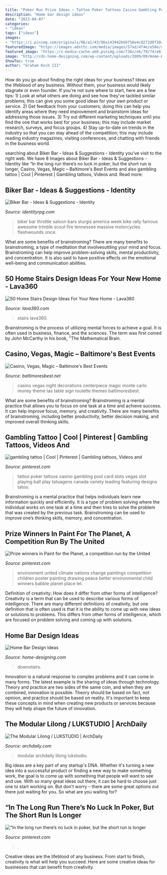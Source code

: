 ```yaml
---
title: "Poker Run Prize Ideas ~ Tattoo Poker Tattoos Casino Gambling Pool Card Slots Vegas Slot Playing Ball Play Tatuagens Canada Variety Leading Featuring Designs Tatoo"
description: "Home bar design ideas"
date: "2023-04-07"
categories:
- "ideas"
tags: ["ideas"]
images:
- "https://i.pinimg.com/originals/96/a1/43/96a143942b69758e4c8272d8f38a2349.jpg"
featuredImage: "https://images.adsttc.com/media/images/57ad/4f4e/e58e/ceaf/f600/01bd/large_jpg/Lukstudio_Modular_Lilong-04.jpg?1470975815"
featured_image: "https://s-media-cache-ak0.pinimg.com/736x/e6/79/74/e6797408a79900cfc54607db193bddb9.jpg"
image: "http://cdn.home-designing.com/wp-content/uploads/2009/09/Home-Bar1.jpg"
ShowToc: true
author: "Graham Koch III"
---
```



How do you go about finding the right ideas for your business?
Ideas are the lifeblood of any business. Without them, your business would likely stagnate or even founder. If you're not sure where to start, here are a few tips: 1) Look at what others are doing and see how they've tackled similar problems; this can give you some good ideas for your own product or service. 2) Get feedback from your customers; doing this can help you identify areas where they need improvement and brainstorm ideas for addressing those issues. 3) Try out different marketing techniques until you find the one that works best for your business; this may include market research, surveys, and focus groups. 4) Stay up-to-date on trends in the industry so that you can stay ahead of the competition; this may include reading industry magazines, visiting conferences, and chatting with friends in the business world.

	

		
searching about Biker Bar - Ideas &amp; Suggestions - Identity you've visit to the right web. We have 8 Images about Biker Bar - Ideas &amp; Suggestions - Identity like “In the long run there’s no luck in poker, but the short run is longer, Casino, Vegas, Magic – Baltimore&#039;s Best Events and also gambling tattoo | Cool | Pinterest | Gambling tattoos, Videos and. Read more:
		
    
## Biker Bar - Ideas &amp; Suggestions - Identity

<img loading=lazy src="https://www.identityrpg.com/community/uploads/monthly_2016_04/57096be877f91_bikerbar.jpg.46464aafb24e0e8984c5774e8f279185.jpg" onerror="this.onerror=null;this.src='https://tse4.mm.bing.net/th?id=OIP.hCS-iBbZ9WyUFfmomG3pJAHaFj&amp;pid=15.1';" alt="Biker Bar - Ideas &amp; Suggestions - Identity">

_Source: identityrpg.com_

>biker bar throttle saloon bars sturgis america week bike rally famous awesome trimble scout fire tennessee massive motorcycles flashwounds once. 

	

What are some benefits of brainstroming?
There are many benefits to brainstroming, a type of meditation that involvesuttling your mind and focus. Brainstroming can help improve problem-solving skills, mental productivity, and concentration. It is also said to have positive effects on the emotional well-being and communication abilities.

    
## 50 Home Stairs Design Ideas For Your New Home - Lava360

<img loading=lazy src="http://lava360.com/wp-content/uploads/2016/01/home-stairs-design-16.jpg" onerror="this.onerror=null;this.src='https://tse3.mm.bing.net/th?id=OIP.iLpOwNr6vv6EmChdqYuBbAHaLH&amp;pid=15.1';" alt="50 Home Stairs Design Ideas For Your New Home - Lava360">

_Source: lava360.com_

>stairs lava360. 

	

Brainstroming is the process of utilizing mental forces to achieve a goal. It is often used in business, finance, and the sciences. The term was first coined by John McCarthy in his book, "The Mathematical Brain.

    
## Casino, Vegas, Magic – Baltimore&#039;s Best Events

<img loading=lazy src="https://www.baltimoresbest.net/wp-content/uploads/2013/03/Casino-CP-1.jpg" onerror="this.onerror=null;this.src='https://tse3.mm.bing.net/th?id=OIP.fbC1ywWSpTbFS-c2G8NeOQHaI7&amp;pid=15.1';" alt="Casino, Vegas, Magic – Baltimore&#039;s Best Events">

_Source: baltimoresbest.net_

>casino vegas night decorations centerpiece magic monte carlo money theme las table sign roulette themes baltimoresbest. 

	

What are some benefits of brainstroming?
Brainstroming is a mental practice that allows you to focus on one task at a time and achieve success. It can help improve focus, memory, and creativity. There are many benefits of brainstroming, including better productivity, better decision making, and improved overall thinking skills.

    
## Gambling Tattoo | Cool | Pinterest | Gambling Tattoos, Videos And

<img loading=lazy src="https://s-media-cache-ak0.pinimg.com/736x/e6/79/74/e6797408a79900cfc54607db193bddb9.jpg" onerror="this.onerror=null;this.src='https://tse4.mm.bing.net/th?id=OIP.gHDiz2vzD40KL927l4-ElAHaIB&amp;pid=15.1';" alt="gambling tattoo | Cool | Pinterest | Gambling tattoos, Videos and">

_Source: pinterest.com_

>tattoo poker tattoos casino gambling pool card slots vegas slot playing ball play tatuagens canada variety leading featuring designs tatoo. 

	

Brainstroming is a mental practice that helps individuals learn new information quickly and efficiently. It is a type of problem solving where the individual works on one task at a time and then tries to solve the problem that was created by the previous task. Brainstroming can be used to improve one’s thinking skills, memory, and concentration.

    
## Prize Winners In Paint For The Planet, A Competition Run By The United

<img loading=lazy src="https://i.pinimg.com/originals/96/a1/43/96a143942b69758e4c8272d8f38a2349.jpg" onerror="this.onerror=null;this.src='https://tse4.mm.bing.net/th?id=OIP.-9xCZhfAw2ufsyhGKdngWAAAAA&amp;pid=15.1';" alt="Prize winners in Paint for the Planet, a competition run by the United">

_Source: pinterest.com_

>environment united climate nations change paintings competition children poster painting drawing peace better environmental child winners babble planet place let. 

	

Definition of creativity: How does it differ from other forms of intelligence?
Creativity is a term that can be used to describe various forms of intelligence. There are many different definitions of creativity, but one definition that is often used is that it is the ability to come up with new ideas or solutions to problems. This differs from other forms of intelligence, which are focused on problem solving and coming up with solutions.

    
## Home Bar Design Ideas

<img loading=lazy src="http://cdn.home-designing.com/wp-content/uploads/2009/09/Home-Bar1.jpg" onerror="this.onerror=null;this.src='https://tse1.mm.bing.net/th?id=OIP.vpP9fDFTCsjZdx5P6Nwy0AHaFU&amp;pid=15.1';" alt="Home Bar Design Ideas">

_Source: home-designing.com_

>downstairs. 

	

Innovation is a natural response to complex problems and it can come in many forms. The latest example is the sharing of ideas through technology. Theory and practice are two sides of the same coin, and when they are combined, innovation is possible. Theory should be based on fact, not opinion, and practice should be based on reality. It's important to keep these concepts in mind when creating new products or services because they will help shape the future of innovation.

    
## The Modular Lilong / LUKSTUDIO | ArchDaily

<img loading=lazy src="https://images.adsttc.com/media/images/57ad/4f4e/e58e/ceaf/f600/01bd/large_jpg/Lukstudio_Modular_Lilong-04.jpg?1470975815" onerror="this.onerror=null;this.src='https://tse3.mm.bing.net/th?id=OIP.u5rIokcR6nGxQJgaKwiRxgHaEb&amp;pid=15.1';" alt="The Modular Lilong / LUKSTUDIO | ArchDaily">

_Source: archdaily.com_

>modular archdaily lilong lukstudio. 

	

Big ideas are a key part of any startup's DNA. Whether it's turning a new idea into a successful product or finding a new way to make something work, the goal is to come up with something that people will want to see and use. With so many great ideas out there, it can be hard to choose just one to start working on. But don't worry – there are some great options out there just waiting for you. So what are you waiting for?

    
## “In The Long Run There’s No Luck In Poker, But The Short Run Is Longer

<img loading=lazy src="https://i.pinimg.com/736x/ca/19/0d/ca190dbab516b491609669e93b803f5e.jpg" onerror="this.onerror=null;this.src='https://tse1.mm.bing.net/th?id=OIP.7A7ZJv95czWHXmAIxs0fQAHaHa&amp;pid=15.1';" alt="“In the long run there’s no luck in poker, but the short run is longer">

_Source: pinterest.com_

>. 

	

Creative ideas are the lifeblood of any business. From start to finish, creativity is what will help you succeed. Here are some creative ideas for businesses that can benefit from creativity.

